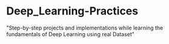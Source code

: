 # Deep_Learning-Practices
"Step-by-step projects and implementations while learning the fundamentals of Deep Learning using real Dataset"
